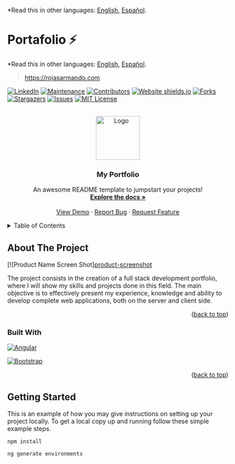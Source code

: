 <a name="readme-top"></a>



*Read this in other languages: [English](README.md), [Español](README-ES.md).

# Portafolio ⚡️

*Read this in other languages: [English](README.md), [Español](README-ES.md).

> https://rojasarmando.com

[![LinkedIn][linkedin-shield]][linkedin-url]
[![Maintenance][maintenance]][maintenance-url]
[![Contributors][contributors-shield]][contributors-url]
[![Website shields.io][website-up]][website-up-url]
[![Forks][forks-shield]][forks-url]
[![Stargazers][stars-shield]][stars-url]
[![Issues][issues-shield]][issues-url]
[![MIT License][license-shield]][license-url]



<!-- PROJECT LOGO -->
<br />
<div align="center">
  <a href="https://github.com/rojasarmando/portafolio">
    <img src="images/img.png" alt="Logo" height="100">
  </a>

  <h3 align="center">My Portfolio</h3>

  <p align="center">
    An awesome README template to jumpstart your projects!
    <br />
    <a href="https://github.com/rojasarmando/portafolio"><strong>Explore the docs »</strong></a>
    <br />
    <br />
    <a href="https://rojasarmando.com">View Demo</a>
    ·
    <a href="https://github.com/rojasarmando/portafolio/issues">Report Bug</a>
    ·
    <a href="https://github.com/rojasarmando/portafolio/issues">Request Feature</a>
  </p>
</div>

<details>
  <summary>Table of Contents</summary>
  <ol>
    <li>
      <a href="#about-the-project">About The Project</a>
      <ul>
        <li><a href="#built-with">Built With</a></li>
      </ul>
    </li>
    <li>
      <a href="#getting-started">Getting Started</a>
      <ul>
        <li><a href="#prerequisites">Prerequisites</a></li>
        <li><a href="#installation">Installation</a></li>
      </ul>
    </li>
    <li><a href="#usage">Usage</a></li>
    <li><a href="#roadmap">Roadmap</a></li>
    <li><a href="#contributing">Contributing</a></li>
    <li><a href="#license">License</a></li>
    <li><a href="#contact">Contact</a></li>
    <li><a href="#acknowledgments">Acknowledgments</a></li>
  </ol>
</details>


<!-- ABOUT THE PROJECT -->
## About The Project

[![Product Name Screen Shot][product-screenshot](https://rojasarmando.com)

The project consists in the creation of a full stack development portfolio, where I will show my skills and projects done in this field. The main objective is to effectively present my experience, knowledge and ability to develop complete web applications, both on the server and client side.
<p align="right">(<a href="#readme-top">back to top</a>)</p>



### Built With


[![Angular][Angular.io]][Angular-url]

[![Bootstrap][Bootstrap]][Bootstrap-url]
<p align="right">(<a href="#readme-top">back to top</a>)</p>


<!-- GETTING STARTED -->
## Getting Started

This is an example of how you may give instructions on setting up your project locally.
To get a local copy up and running follow these simple example steps.




``` npm install ```





``` ng generate environments ```




[contributors-shield]: https://img.shields.io/github/contributors/rojasarmando/portafolio.svg?style=for-the-badge
[contributors-url]: https://github.com/rojasarmando/portafolio/graphs/contributors



[website-up]:https://img.shields.io/badge/website-up-blue?style=for-the-badge
[website-up-url]:http://rojasarmando.com/

[maintenance]:https://img.shields.io/badge/maintained-yes-green.svg?style=for-the-badge

[maintenance-url]:https://github.com/rojasarmando/portafolio/commits/master







[forks-shield]: https://img.shields.io/github/forks/othneildrew/Best-README-Template.svg?style=for-the-badge
[forks-url]: https://github.com/rojasarmando/portafolio/network/members
[stars-shield]: https://img.shields.io/github/stars/othneildrew/Best-README-Template.svg?style=for-the-badge
[stars-url]: https://github.com/rojasarmando/portafolio/stargazers
[issues-shield]: https://img.shields.io/github/issues/rojasarmando/portafolio.svg?style=for-the-badge
[issues-url]: https://github.com/rojasarmando/portafolio/issues
[license-shield]: https://img.shields.io/github/license/rojasarmando/portafolio.svg?style=for-the-badge
[license-url]: https://github.com/rojasarmando/portafolio/blob/master/LICENSE.txt
[linkedin-shield]: https://img.shields.io/badge/-LinkedIn-black.svg?style=for-the-badge&logo=linkedin&colorB=555
[linkedin-url]: https://linkedin.com/in/rojasarmando

[product-screenshot-1]: images/screen_1.png
[product-screenshot-2]: images/screen_2.png


[Next.js]: https://img.shields.io/badge/next.js-000000?style=for-the-badge&logo=nextdotjs&logoColor=white
[Next-url]: https://nextjs.org/
[React.js]: https://img.shields.io/badge/React-20232A?style=for-the-badge&logo=react&logoColor=61DAFB
[React-url]: https://reactjs.org/
[Vue.js]: https://img.shields.io/badge/Vue.js-35495E?style=for-the-badge&logo=vuedotjs&logoColor=4FC08D
[Vue-url]: https://vuejs.org/
[Angular.io]: https://img.shields.io/badge/Angular%20v17-DD0031?style=for-the-badge&logo=angular&logoColor=white
[Angular-url]: https://angular.io/
[Svelte.dev]: https://img.shields.io/badge/Svelte-4A4A55?style=for-the-badge&logo=svelte&logoColor=FF3E00
[Svelte-url]: https://svelte.dev/
[Laravel.com]: https://img.shields.io/badge/Laravel-FF2D20?style=for-the-badge&logo=laravel&logoColor=white
[Laravel-url]: https://laravel.com

[Bootstrap]: https://img.shields.io/badge/Bootstrap-563D7C?style=for-the-badge&logo=bootstrap&logoColor=white

[Bootstrap-url]: https://getbootstrap.com
[JQuery.com]: https://img.shields.io/badge/jQuery-0769AD?style=for-the-badge&logo=jquery&logoColor=white
[JQuery-url]: https://jquery.com 

[Ionic.io]: https://img.shields.io/badge/Ionic-3880FF?style=for-the-badge&logo=ionic&logoColor=white
[Ionic-url]: https://ionicframework.com/